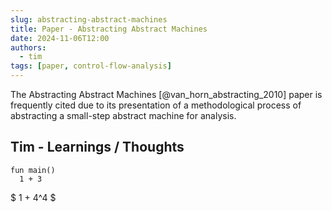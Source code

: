 ```yaml
---
slug: abstracting-abstract-machines
title: Paper - Abstracting Abstract Machines
date: 2024-11-06T12:00
authors: 
  - tim
tags: [paper, control-flow-analysis]
---
```


The Abstracting Abstract Machines [@van_horn_abstracting_2010] paper
is frequently cited due to its presentation of a methodological process of
abstracting a small-step abstract machine for analysis.

<!--truncate-->

## Tim - Learnings / Thoughts


```koka
fun main()
  1 + 3
```

$ 1 + 4^4 $